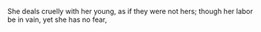 She deals cruelly with her young, as if they were not hers; though her labor be in vain, yet she has no fear,
